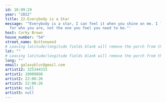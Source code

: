 ```yaml
---
id: 10:09:29
year: "2022"
title: 22-Everybody is a Star
message: '"Everybody is a star, I can feel it when you shine on me. I love you
  for who you are, not the one you feel you need to be."'
host: Corky Brown
house_number: "54"
street_name: Buttonwood
# Leaving latitude/longitude fields blank will remove the porch from the Porchfest map.
lat: ""
# Leaving latitude/longitude fields blank will remove the porch from the Porchfest map.
long: ""
email: galaxyblur@gmail.com
artist12: 325344333
artist1: 10909898
artist2: 22:00:26
artist3: 22:00:26
artist4: null
artist5: null
---
```

